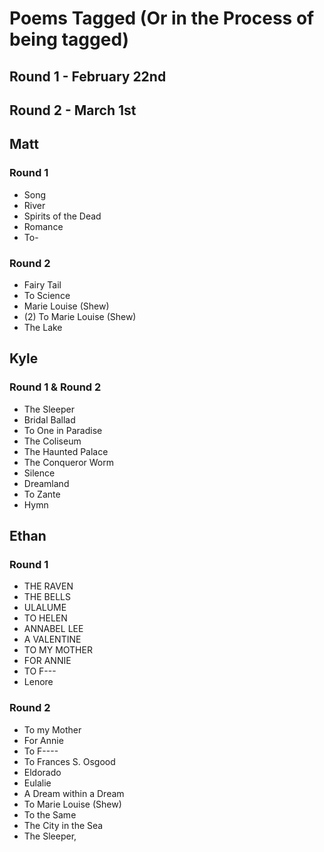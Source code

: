 # Poems Tagged (Or in the Process of being tagged)

## Round 1 - February 22nd
## Round 2 - March 1st

## Matt
### Round 1
* Song
* River
* Spirits of the Dead
* Romance
* To-
### Round 2
* Fairy Tail
* To Science
* Marie Louise (Shew)
* (2) To Marie Louise (Shew)
* The Lake

## Kyle
### Round 1 & Round 2
* The Sleeper
* Bridal Ballad
* To One in Paradise
* The Coliseum
* The Haunted Palace
* The Conqueror Worm
* Silence
* Dreamland
* To Zante
* Hymn

## Ethan
### Round 1
* THE RAVEN
* THE BELLS
* ULALUME
* TO HELEN
* ANNABEL LEE
* A VALENTINE
* TO MY MOTHER
* FOR ANNIE
* TO F---
* Lenore

### Round 2
* To my Mother
* For Annie
* To F----
* To Frances S. Osgood
* Eldorado
* Eulalie
* A Dream within a Dream
* To Marie Louise (Shew)
* To the Same
* The City in the Sea
* The Sleeper,